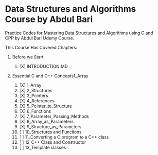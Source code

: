 # Data Structures and Algorithms Course by Abdul Bari

Practice Codes for Mastering Data Structures and Algorithms using C and CPP by Abdul Bari Udemy Course.

This Course Has Covered Chapters:

1. Before we Start

   1. [X] INTRODUCTION.MD

2. Essential C and C++ Concepts1_Array

   1. [X] 1_Array
   2. [X] 2_Structures
   3. [X] 3_Pointers
   4. [X] 4_References
   5. [X] 5_Pointer_to_Structure
   6. [X] 6_Functions
   7. [X] 7_Parameter_Passing_Methods
   8. [X] 8_Array_as_Parameters
   9. [X] 9_Structure_as_Parameters
   1. [ ] 10_Structures and Functions
   1. [ ] 11_Converting a C program to a C++ class
   1. [ ] 12_C++ Class and Constructor
   1. [ ] 13_Template classes
